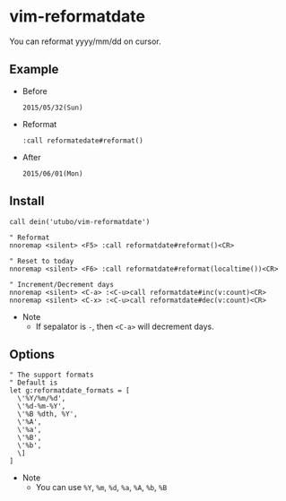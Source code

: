# vim-reformatdate
You can reformat yyyy/mm/dd on cursor.

## Example
- Before
  ```
  2015/05/32(Sun)
  ```
- Reformat
  ```vim
  :call reformatedate#reformat()
  ```
- After
  ```
  2015/06/01(Mon)
  ```

## Install
```vim
call dein('utubo/vim-reformatdate')

" Reformat
nnoremap <silent> <F5> :call reformatdate#reformat()<CR>

" Reset to today
nnoremap <silent> <F6> :call reformatdate#reformat(localtime())<CR>

" Increment/Decrement days
nnoremap <silent> <C-a> :<C-u>call reformatdate#inc(v:count)<CR>
nnoremap <silent> <C-x> :<C-u>call reformatdate#dec(v:count)<CR>
```
- Note
  - If sepalator is `-`, then `<C-a>` will decrement days.


## Options
```vim
" The support formats
" Default is
let g:reformatdate_formats = [
  \'%Y/%m/%d',
  \'%d-%m-%Y',
  \'%B %dth, %Y',
  \'%A',
  \'%a',
  \'%B',
  \'%b',
  \]
]
```
- Note
  - You can use `%Y`, `%m`, `%d`, `%a`, `%A`, `%b`, `%B`

